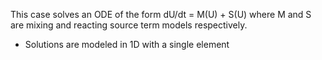 This case solves an ODE of the form dU/dt = M(U) + S(U) where M and S are mixing and reacting source term models respectively. 
  - Solutions are modeled in 1D with a single element
